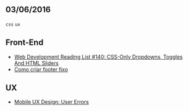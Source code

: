 03/06/2016
----------

`css` `ux` 

## Front-End

- [Web Development Reading List #140: CSS-Only Dropdowns, Toggles And HTML Sliders](https://t.co/gidG3aPUTe)
- [Como criar footer fixo](https://t.co/ouGM5nloPn)

## UX
 
- [Mobile UX Design: User Errors](https://t.co/NAZz2gHsXz)
 

